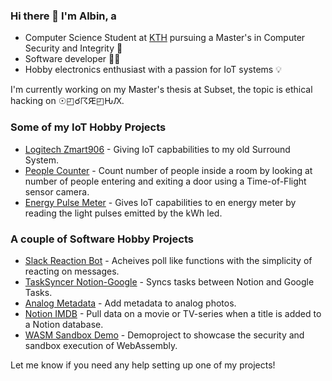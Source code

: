 ### Hi there 👋 I'm Albin, a

* Computer Science Student at [KTH](http://www.kth.se) pursuing a Master's in Computer Security and Integrity 🔐
* Software developer 👨‍💻
* Hobby electronics enthusiast with a passion for IoT systems 💡

I'm currently working on my Master's thesis at Subset, the topic is ethical hacking on <span>&#9737;&#9712;&#9740;&#9736;&#1304;&#9712;&#1290;&#1300;</span>.

### Some of my IoT Hobby Projects
* [Logitech Zmart906](https://github.com/albznw/Logitech-Z906-WiFi/blob/master/src/main.cpp) - Giving IoT capbabilities to my old Surround System.
* [People Counter](https://github.com/albznw/People-counter) - Count number of people inside a room by looking at number of people entering and exiting a door using a Time-of-Flight sensor camera.
* [Energy Pulse Meter](https://github.com/albznw/Energy-Pulse-Meter) - Gives IoT capabilities to en energy meter by reading the light pulses emitted by the kWh led. 

### A couple of Software Hobby Projects
* [Slack Reaction Bot](https://github.com/albznw/slack-reaction-bot) - Acheives poll like functions with the simplicity of reacting on messages.
* [TaskSyncer Notion-Google](https://github.com/albznw/task-syncer-notion-google) - Syncs tasks between Notion and Google Tasks.
* [Analog Metadata](https://github.com/albznw/analog-metadata) - Add metadata to analog photos.
* [Notion IMDB](https://github.com/albznw/notion-imdb) - Pull data on a movie or TV-series when a title is added to a Notion database.
* [WASM Sandbox Demo](https://github.com/AxlLind/wasm-sandbox-demo) - Demoproject to showcase the security and sandbox execution of WebAssembly.

Let me know if you need any help setting up one of my projects!
